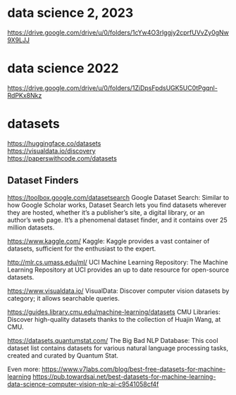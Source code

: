 # data science 2, 2023
https://drive.google.com/drive/u/0/folders/1cYw4O3rlggjy2cprfUVvZy0gNw9X9LJJ

# data science 2022
https://drive.google.com/drive/u/0/folders/1ZiDpsFpdsUGK5UC0tPgqnl-RdPKx8Nkz

# datasets
https://huggingface.co/datasets  
https://visualdata.io/discovery  
https://paperswithcode.com/datasets  


## Dataset Finders
https://toolbox.google.com/datasetsearch
Google Dataset Search: Similar to how Google Scholar works, Dataset Search lets you find datasets wherever they are hosted, whether it’s a publisher’s site, a digital library, or an author’s web page. It’s a phenomenal dataset finder, and it contains over 25 million datasets.

https://www.kaggle.com/
Kaggle: Kaggle provides a vast container of datasets, sufficient for the enthusiast to the expert.

http://mlr.cs.umass.edu/ml/
UCI Machine Learning Repository: The Machine Learning Repository at UCI provides an up to date resource for open-source datasets.

https://www.visualdata.io/
VisualData: Discover computer vision datasets by category; it allows searchable queries.

https://guides.library.cmu.edu/machine-learning/datasets
CMU Libraries: Discover high-quality datasets thanks to the collection of Huajin Wang, at CMU.

https://datasets.quantumstat.com/
The Big Bad NLP Database: This cool dataset list contains datasets for various natural language processing tasks, created and curated by Quantum Stat.

Even more:
https://www.v7labs.com/blog/best-free-datasets-for-machine-learning
https://pub.towardsai.net/best-datasets-for-machine-learning-data-science-computer-vision-nlp-ai-c9541058cf4f

